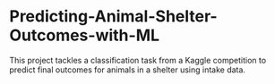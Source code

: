 # Predicting-Animal-Shelter-Outcomes-with-ML
This project tackles a classification task from a Kaggle competition to predict final outcomes for animals in a shelter using intake data. 
